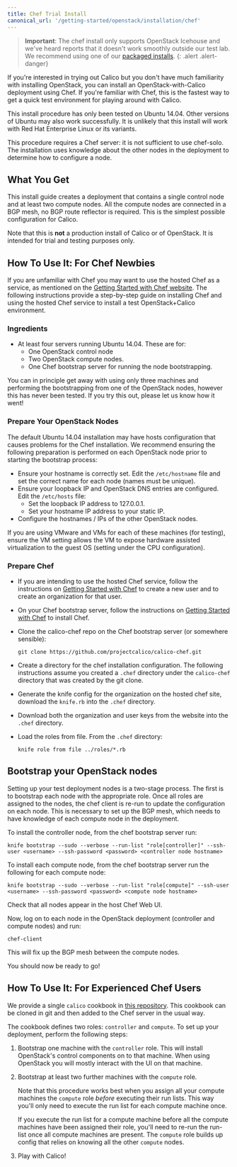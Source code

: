 ```yaml
---
title: Chef Trial Install
canonical_url: '/getting-started/openstack/installation/chef'
---
```


> **Important**: The chef install only supports OpenStack Icehouse and we've heard
> reports that it doesn't work smoothly outside our test lab. We
> recommend using one of our [packaged installs]({{site.baseurl}}/{{page.version}}/getting-started/openstack/installation/).
{: .alert .alert-danger}

If you're interested in trying out Calico but you don't have much
familiarity with installing OpenStack, you can install an
OpenStack-with-Calico deployment using Chef. If you're familiar with
Chef, this is the fastest way to get a quick test environment for
playing around with Calico.

This install procedure has only been tested on Ubuntu 14.04. Other
versions of Ubuntu may also work successfully. It is unlikely that this
install will work with Red Hat Enterprise Linux or its variants.

This procedure requires a Chef server: it is not sufficient to use
chef-solo. The installation uses knowledge about the other nodes in the
deployment to determine how to configure a node.

## What You Get

This install guide creates a deployment that contains a single control
node and at least two compute nodes. All the compute nodes are connected
in a BGP mesh, no BGP route reflector is required. This is the simplest
possible configuration for Calico.

Note that this is **not** a production install of Calico or of
OpenStack. It is intended for trial and testing purposes only.

## How To Use It: For Chef Newbies

If you are unfamiliar with Chef you may want to use the hosted Chef as a
service, as mentioned on the [Getting Started with Chef
website](http://gettingstartedwithchef.com/). The following instructions
provide a step-by-step guide on installing Chef and using the hosted
Chef service to install a test OpenStack+Calico environment.

### Ingredients

-   At least four servers running Ubuntu 14.04. These are for:
    -   One OpenStack control node
    -   Two OpenStack compute nodes.
    -   One Chef bootstrap server for running the node bootstrapping.

You can in principle get away with using only three machines and
performing the bootstrapping from one of the OpenStack nodes, however
this has never been tested. If you try this out, please let us know how
it went!

### Prepare Your OpenStack Nodes

The default Ubuntu 14.04 installation may have hosts configuration that
causes problems for the Chef installation. We recommend ensuring the
following preparation is performed on each OpenStack node prior to
starting the bootstrap process:

-   Ensure your hostname is correctly set. Edit the `/etc/hostname`
    file and set the correct name for each node (names must
    be unique).
-   Ensure your loopback IP and OpenStack DNS entries are configured.
    Edit the `/etc/hosts` file:
    - Set the loopback IP address to 127.0.0.1.
    - Set your hostname IP address to your static IP.
-   Configure the hostnames / IPs of the other OpenStack nodes.

If you are using VMware and VMs for each of these machines (for
testing), ensure the VM setting allows the VM to expose hardware
assisted virtualization to the guest OS (setting under the CPU
configuration).

### Prepare Chef

-   If you are intending to use the hosted Chef service, follow the
    instructions on [Getting Started with
    Chef](http://gettingstartedwithchef.com/) to create a new user and
    to create an organization for that user.
-   On your Chef bootstrap server, follow the instructions on [Getting
    Started with Chef](http://gettingstartedwithchef.com/) to
    install Chef.
-   Clone the calico-chef repo on the Chef bootstrap server (or
    somewhere sensible):

        git clone https://github.com/projectcalico/calico-chef.git

-   Create a directory for the chef installation configuration. The
    following instructions assume you created a `.chef` directory under
    the `calico-chef` directory that was created by the git clone.
-   Generate the knife config for the organization on the hosted chef
    site, download the `knife.rb` into the `.chef` directory.
-   Download both the organization and user keys from the website into
    the `.chef` directory.
-   Load the roles from file. From the `.chef` directory:

        knife role from file ../roles/*.rb

## Bootstrap your OpenStack nodes

Setting up your test deployment nodes is a two-stage process. The first
is to bootstrap each node with the appropriate role. Once all roles are
assigned to the nodes, the chef client is re-run to update the
configuration on each node. This is necessary to set up the BGP mesh,
which needs to have knowledge of each compute node in the deployment.

To install the controller node, from the chef bootstrap server run:

    knife bootstrap --sudo --verbose --run-list "role[controller]" --ssh-user <username> --ssh-password <password> <controller node hostname>

To install each compute node, from the chef bootstrap server run the
following for each compute node:

    knife bootstrap --sudo --verbose --run-list "role[compute]" --ssh-user <username> --ssh-password <password> <compute node hostname>

Check that all nodes appear in the host Chef Web UI.

Now, log on to each node in the OpenStack deployment (controller and
compute nodes) and run:

    chef-client

This will fix up the BGP mesh between the compute nodes.

You should now be ready to go!

## How To Use It: For Experienced Chef Users

We provide a single `calico` cookbook in [this
repository](https://github.com/projectcalico/calico-chef). This cookbook
can be cloned in git and then added to the Chef server in the usual way.

The cookbook defines two roles: `controller` and `compute`. To set up
your deployment, perform the following steps:

1.  Bootstrap one machine with the `controller` role. This will install
    OpenStack's control components on to that machine. When using
    OpenStack you will mostly interact with the UI on that machine.
2.  Bootstrap at least two further machines with the `compute` role.

    Note that this procedure works best when you assign all your compute
    machines the `compute` role *before* executing their run lists. This
    way you'll only need to execute the run list for each compute
    machine once.

    If you execute the run list for a compute machine before all the
    compute machines have been assigned their role, you'll need to
    re-run the run-list once all compute machines are present. The
    `compute` role builds up config that relies on knowing all the other
    `compute` nodes.

3.  Play with Calico!
